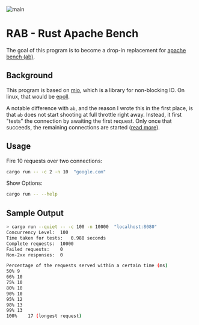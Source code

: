 ![main](https://github.com/rethab/rab/actions/workflows/rust.yml/badge.svg)


# RAB - Rust Apache Bench

The goal of this program is to become a drop-in replacement for [apache bench (ab)](https://en.wikipedia.org/wiki/ApacheBench).

## Background
This program is based on [mio](https://docs.rs/mio), which is a library for non-blocking IO.
On linux, that would be [epoll](https://man7.org/linux/man-pages/man7/epoll.7.html).

A notable difference with `ab`, and the reason I wrote this in the first place, is that `ab` does not start shooting at full throttle right away.
Instead, it first "tests" the connection by awaiting the first request. Only once that succeeds, the remaining connections are started ([read more](https://mail-archives.apache.org/mod_mbox/httpd-users/202103.mbox/browser)).

## Usage
Fire 10 requests over two connections:

```bash
cargo run -- -c 2 -n 10  "google.com"
```

Show Options:

```bash
cargo run -- --help
```

## Sample Output
```bash
> cargo run --quiet -- -c 100 -n 10000  "localhost:8080"
Concurrency Level:	100
Time taken for tests:	0.988 seconds
Complete requests:	10000
Failed requests:	0
Non-2xx responses:	0

Percentage of the requests served within a certain time (ms)
50%	9
66%	10
75%	10
80%	10
90%	10
95%	12
98%	13
99%	13
100%	17 (longest request)
```
